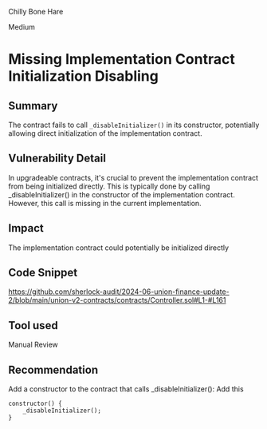 Chilly Bone Hare

Medium

# Missing Implementation Contract Initialization Disabling

## Summary
The contract fails to call `_disableInitializer()` in its constructor, potentially allowing direct initialization of the implementation contract.
## Vulnerability Detail
In upgradeable contracts, it's crucial to prevent the implementation contract from being initialized directly. This is typically done by calling _disableInitializer() in the constructor of the implementation contract. However, this call is missing in the current implementation.
## Impact
The implementation contract could potentially be initialized directly
## Code Snippet
https://github.com/sherlock-audit/2024-06-union-finance-update-2/blob/main/union-v2-contracts/contracts/Controller.sol#L1-#L161


## Tool used

Manual Review

## Recommendation
Add a constructor to the contract that calls _disableInitializer():
Add this
```solidity
constructor() {
    _disableInitializer();
}
```
